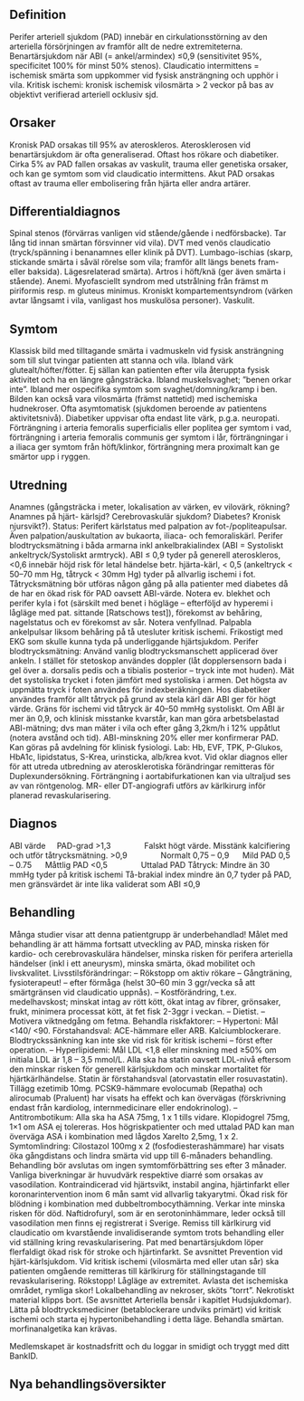 ## Definition

Perifer arteriell sjukdom (PAD) innebär en cirkulationsstörning av den arteriella försörjningen av framför allt de nedre extremiteterna.
Benartärsjukdom när ABI (= ankel/armindex) ≤0,9 (sensitivitet 95%, specificitet 100% för minst 50% stenos).
Claudicatio intermittens = ischemisk smärta som uppkommer vid fysisk ansträngning och upphör i vila. Kritisk ischemi: kronisk ischemisk vilosmärta > 2 veckor på bas av objektivt verifierad arteriell ocklusiv sjd.

## Orsaker

Kronisk PAD orsakas till 95% av ateroskleros. Aterosklerosen vid benartärsjukdom är ofta generaliserad. Oftast hos rökare och diabetiker. Cirka 5% av PAD fallen orsakas av vaskulit, trauma eller genetiska orsaker, och kan ge symtom som vid claudicatio intermittens. Akut PAD orsakas oftast av trauma eller embolisering från hjärta eller andra artärer.

## Differentialdiagnos

Spinal stenos (förvärras vanligen vid stående/gående i nedförsbacke). Tar lång tid innan smärtan försvinner vid vila). DVT med venös claudicatio (tryck/spänning i benanamnes eller klinik på DVT). Lumbago-ischias (skarp, stickande smärta i såväl rörelse som vila; framför allt längs benets fram- eller baksida). Lägesrelaterad smärta). Artros i höft/knä (ger även smärta i stående). Anemi. Myofasciellt syndrom med utstrålning från främst m piriformis resp. m gluteus minimus. Kroniskt kompartementsyndrom (värken avtar långsamt i vila, vanligast hos muskulösa personer). Vaskulit.

## Symtom

Klassisk bild med tilltagande smärta i vadmuskeln vid fysisk ansträngning som till slut tvingar patienten att stanna och vila. Ibland värk glutealt/höfter/fötter. Ej sällan kan patienten efter vila återuppta fysisk aktivitet och ha en längre gångsträcka. Ibland muskelsvaghet; ”benen orkar inte”. Ibland mer ospecifika symtom som svaghet/domning/kramp i ben. Bilden kan också vara vilosmärta (främst nattetid) med ischemiska hudnekroser. Ofta asymtomatisk (sjukdomen beroende av patientens aktivitetsnivå). Diabetiker uppvisar ofta endast lite värk, p.g.a. neuropati. Förträngning i arteria femoralis superficialis eller poplitea ger symtom i vad, förträngning i arteria femoralis communis ger symtom i lår, förträngningar i a iliaca ger symtom från höft/klinkor, förträngning mera proximalt kan ge smärtor upp i ryggen.

## Utredning

Anamnes (gångsträcka i meter, lokalisation av värken, ev vilovärk, rökning? Anamnes på hjärt- kärlsjd? Cerebrovaskulär sjukdom? Diabetes? Kronisk njursvikt?).
Status: Perifert kärlstatus med palpation av fot-/popliteapulsar. Även palpation/auskultation av bukaorta, iliaca- och femoraliskärl. Perifer blodtrycksmätning i båda armarna inkl ankelbrakialindex (ABI = Systoliskt ankeltryck/Systoliskt armtryck).
ABI ≤ 0,9 tyder på generell ateroskleros, <0,6 innebär höjd risk för letal händelse betr. hjärta-kärl, < 0,5 (ankeltryck < 50–70 mm Hg, tåtryck < 30mm Hg) tyder på allvarlig ischemi i fot. Tåtrycksmätning bör utföras någon gång på alla patienter med diabetes då de har en ökad risk för PAD oavsett ABI-värde. Notera ev. blekhet och perifer kyla i fot (särskilt med benet i högläge – efterföljd av hyperemi i lågläge med pat. sittande [Ratschows test]), förekomst av behåring, nagelstatus och ev förekomst av sår. Notera venfyllnad. Palpabla ankelpulsar liksom behåring på tå utesluter kritisk ischemi. Frikostigt med EKG som skulle kunna tyda på underliggande hjärtsjukdom.
Perifer blodtrycksmätning: Använd vanlig blodtrycksmanschett applicerad över ankeln. I stället för stetoskop användes doppler (låt dopplersensorn bada i gel över a. dorsalis pedis och a tibialis posterior – tryck inte mot huden). Mät det systoliska trycket i foten jämfört med systoliska i armen. Det högsta av uppmätta tryck i foten användes för indexberäkningen. Hos diabetiker användes framför allt tåtryck på grund av stela kärl där ABI ger för högt värde. Gräns för ischemi vid tåtryck är 40–50 mmHg systoliskt.
Om ABI är mer än 0,9, och klinisk misstanke kvarstår, kan man göra arbetsbelastad ABI-mätning; dvs man mäter i vila och efter gång 3,2km/h i 12% uppåtlut (notera avstånd och tid). ABI-minskning 20% eller mer konfirmerar PAD. Kan göras på avdelning för klinisk fysiologi.
Lab: Hb, EVF, TPK, P-Glukos, HbA1c, lipidstatus, S-Krea, urinsticka, alb/krea kvot. Vid oklar diagnos eller för att utreda utbredning av aterosklerotiska förändringar remitteras för Duplexundersökning. Förträngning i aortabifurkationen kan via ultraljud ses av van röntgenolog. MR- eller DT-angiografi utförs av kärlkirurg inför planerad revaskularisering.

## Diagnos

ABI värde     PAD-grad >1,3               Falskt högt värde. Misstänk kalcifiering och utför tåtrycksmätning. >0,9               Normalt 0,75 – 0,9      Mild PAD 0,5 – 0.75      Måttlig PAD <0,5               Uttalad PAD
Tåtryck: Mindre än 30 mmHg tyder på kritisk ischemi
Tå-brakial index mindre än 0,7 tyder på PAD, men gränsvärdet är inte lika validerat som ABI ≤0,9

## Behandling

Många studier visar att denna patientgrupp är underbehandlad! Målet med behandling är att hämma fortsatt utveckling av PAD, minska risken för kardio- och cerebrovaskulära händelser, minska risken för perifera arteriella händelser (inkl i ett aneurysm), minska smärta, ökad mobilitet och livskvalitet.
Livsstilsförändringar: – Rökstopp om aktiv rökare – Gångträning, fysioterapeut! – efter förmåga (helst 30–60 min 3 ggr/vecka så att smärtgränsen vid claudicatio uppnås). – Kostförändring, t.ex. medelhavskost; minskat intag av rött kött, ökat intag av fibrer, grönsaker, frukt, minimera processat kött, ät fet fisk 2-3ggr i veckan. – Dietist. – Motivera viktnedgång om fetma.
Behandla riskfaktorer: – Hypertoni: Mål <140/ <90. Förstahandsval: ACE-hämmare eller ARB. Kalciumblockerare. Blodtryckssänkning kan inte ske vid risk för kritisk ischemi – först efter operation.
– Hyperlipidemi: Mål LDL <1,8 eller minskning med ≥50% om initiala LDL är 1,8 – 3,5 mmol/L. Alla ska ha statin oavsett LDL-nivå eftersom den minskar risken för generell kärlsjukdom och minskar mortalitet för hjärtkärlhändelse. Statin är förstahandsval (atorvastatin eller rosuvastatin). Tillägg ezetimib 10mg. PCSK9-hämmare evolocumab (Repatha) och alirocumab (Praluent) har visats ha effekt och kan övervägas (förskrivning endast från kardiolog, internmedicinare eller endokrinolog).
– Antitrombotikum: Alla ska ha ASA 75mg, 1 x 1 tills vidare. Klopidogrel 75mg, 1×1 om ASA ej tolereras. Hos högriskpatienter och med uttalad PAD kan man överväga ASA i kombination med lågdos Xarelto 2,5mg, 1 x 2.
Symtomlindring: Cilostazol 100mg x 2 (fosfodiesterashämmare) har visats öka gångdistans och lindra smärta vid upp till 6-månaders behandling. Behandling bör avslutas om ingen symtomförbättring ses efter 3 månader. Vanliga biverkningar är huvudvärk respektive diarré som orsakas av vasodilation. Kontraindicerad vid hjärtsvikt, instabil angina, hjärtinfarkt eller koronarintervention inom 6 mån samt vid allvarlig takyarytmi. Ökad risk för blödning i kombination med dubbeltrombocythämning. Verkar inte minska risken för död.
Naftidrofuryl, som är en serotoninhämmare, leder också till vasodilation men finns ej registrerat i Sverige.
Remiss till kärlkirurg vid claudicatio om kvarstående invalidiserande symtom trots behandling eller vid ställning kring revaskularisering. Pat med benartärsjukdom löper flerfaldigt ökad risk för stroke och hjärtinfarkt.
Se avsnittet Prevention vid hjärt-kärlsjukdom.
Vid kritisk ischemi (vilosmärta med eller utan sår) ska patienten omgående remitteras till kärlkirurg för ställningstagande till revaskularisering. Rökstopp!
Lågläge av extremitet. Avlasta det ischemiska området, rymliga skor! Lokalbehandling av nekroser, sköts ”torrt”. Nekrotiskt material klipps bort. (Se avsnittet Arteriella bensår i kapitlet Hudsjukdomar). Lätta på blodtrycksmediciner (betablockerare undviks primärt) vid kritisk ischemi och starta ej hypertonibehandling i detta läge. Behandla smärtan. morfinanalgetika kan krävas.


Medlemskapet är kostnadsfritt och du loggar in smidigt och tryggt med ditt BankID.

## Nya behandlingsöversikter

